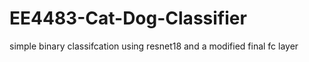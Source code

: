 # EE4483-Cat-Dog-Classifier
simple binary classifcation using resnet18 and a modified final fc layer
